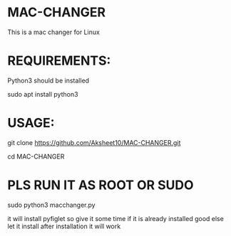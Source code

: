 # MAC-CHANGER
This is a mac changer for Linux

# REQUIREMENTS:

Python3 should be installed

sudo apt install python3

# USAGE:
git clone https://github.com/Aksheet10/MAC-CHANGER.git

cd MAC-CHANGER
# PLS RUN IT AS ROOT OR SUDO
sudo python3 macchanger.py

it will install pyfiglet so give it some time
if it is already installed good
else let it install
after installation it will work

